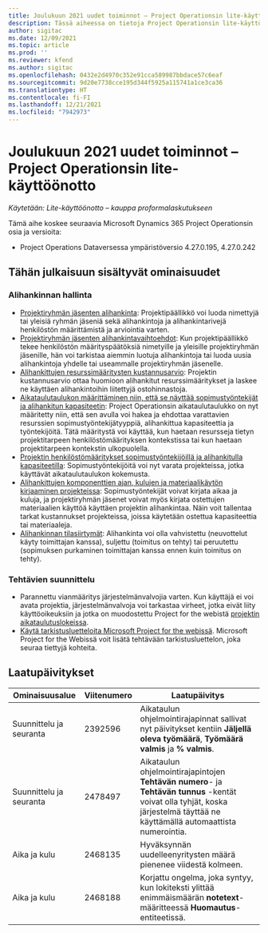 ```yaml
---
title: Joulukuun 2021 uudet toiminnot – Project Operationsin lite-käyttöönotto
description: Tässä aiheessa on tietoja Project Operationsin lite-käyttöönoton joulukuussa 2021 julkaistussa versiossa saatavilla olevista laatupäivityksistä.
author: sigitac
ms.date: 12/09/2021
ms.topic: article
ms.prod: ''
ms.reviewer: kfend
ms.author: sigitac
ms.openlocfilehash: 0432e2d4970c352e91cca589987bbdace57c6eaf
ms.sourcegitcommit: 9d20e7738cce195d344f5925a115741a1ce3ca36
ms.translationtype: HT
ms.contentlocale: fi-FI
ms.lasthandoff: 12/21/2021
ms.locfileid: "7942973"
---
```

# <a name="whats-new-december-2021---project-operations-lite-deployment"></a>Joulukuun 2021 uudet toiminnot – Project Operationsin lite-käyttöönotto

_Käytetään: Lite-käyttöönotto – kauppa proformalaskutukseen_

Tämä aihe koskee seuraavia Microsoft Dynamics 365 Project Operationsin osia ja versioita:

- Project Operations Dataversessa ympäristöversio 4.27.0.195, 4.27.0.242


## <a name="features-included-in-this-release"></a>Tähän julkaisuun sisältyvät ominaisuudet

### <a name="subcontract-management"></a>Alihankinnan hallinta 

- [Projektiryhmän jäsenten alihankinta](../subcontracting/subcontracting-project-team-members.md): Projektipäällikkö voi luoda nimettyjä tai yleisiä ryhmän jäseniä sekä alihankintoja ja alihankintarivejä henkilöstön määrittämistä ja arviointia varten.
- [Projektiryhmän jäsenten alihankintavaihtoehdot](../subcontracting/subcon-options.md): Kun projektipäällikkö tekee henkilöstön määrityspäätöksiä nimetyille ja yleisille projektiryhmän jäsenille, hän voi tarkistaa aiemmin luotuja alihankintoja tai luoda uusia alihankintoja yhdelle tai useammalle projektiryhmän jäsenelle. 
- [Alihankittujen resurssimääritysten kustannusarvio](../subcontracting/costing-subcon-ra.md): Projektin kustannusarvio ottaa huomioon alihankitut resurssimääritykset ja laskee ne käyttäen alihankintoihin liitettyjä ostohinnastoja. 
- [Aikataulutaulukon määrittäminen niin, että se näyttää sopimustyöntekijät ja alihankitun kapasiteetin](../subcontracting/configure-sb-subcon.md): Project Operationsin aikataulutaulukko on nyt määritetty niin, että sen avulla voi hakea ja ehdottaa varattavien resurssien sopimustyöntekijätyyppiä, alihankittua kapasiteettia ja työntekijöitä. Tätä määritystä voi käyttää, kun haetaan resursseja tietyn projektitarpeen henkilöstömäärityksen kontekstissa tai kun haetaan projektitarpeen kontekstin ulkopuolella.
- [Projektin henkilöstömääritykset sopimustyöntekijöillä ja alihankitulla kapasiteetilla](../subcontracting/staffing-cw.md): Sopimustyöntekijöitä voi nyt varata projekteissa, jotka käyttävät aikataulutaulukon kokemusta.
- [Alihankittujen komponenttien ajan, kulujen ja materiaalikäytön kirjaaminen projekteissa](../subcontracting/recording-subcon-actuals.md): Sopimustyöntekijät voivat kirjata aikaa ja kuluja, ja projektiryhmän jäsenet voivat myös kirjata ostettujen materiaalien käyttöä käyttäen projektin alihankintaa. Näin voit tallentaa tarkat kustannukset projekteissa, joissa käytetään ostettua kapasiteettia tai materiaaleja.
- [Alihankinnan tilasiirtymät](../subcontracting/subcon-states.md): Alihankinta voi olla vahvistettu (neuvottelut käyty toimittajan kanssa), suljettu (toimitus on tehty) tai peruutettu (sopimuksen purkaminen toimittajan kanssa ennen kuin toimitus on tehty).

### <a name="task-planning"></a>Tehtävien suunnittelu
- Parannettu vianmääritys järjestelmänvalvojia varten. Kun käyttäjä ei voi avata projektia, järjestelmänvalvoja voi tarkastaa virheet, jotka eivät liity käyttöoikeuksiin ja jotka on muodostettu Project for the webistä [projektin aikataulutuslokeissa](../../project-management/schedule-api-logs.md).
- [Käytä tarkistusluetteloita Microsoft Project for the webissä](https://support.microsoft.com/en-us/office/use-task-checklists-in-microsoft-project-for-the-web-c69bcf73-5c75-4ad3-9893-6d6f92360e9c). Microsoft Project for the Webissä voit lisätä tehtävään tarkistusluettelon, joka seuraa tiettyjä kohteita.

## <a name="quality-updates"></a>Laatupäivitykset

| **Ominaisuusalue** | **Viitenumero** | **Laatupäivitys** |
| --- | --- | --- |
| Suunnittelu ja seuranta | 2392596 | Aikataulun ohjelmointirajapinnat sallivat nyt päivitykset kentiin **Jäljellä oleva työmäärä**, **Työmäärä valmis** ja **% valmis**. |
| Suunnittelu ja seuranta | 2478497 | Aikataulun ohjelmointirajapintojen **Tehtävän numero**- ja **Tehtävän tunnus** -kentät voivat olla tyhjät, koska järjestelmä täyttää ne käyttämällä automaattista numerointia.|
| Aika ja kulu | 2468135 | Hyväksynnän uudelleenyritysten määrä pienenee viidestä kolmeen. |
| Aika ja kulu | 2468188 | Korjattu ongelma, joka syntyy, kun lokiteksti ylittää enimmäismäärän **notetext**-määritteessä **Huomautus**-entiteetissä. |
